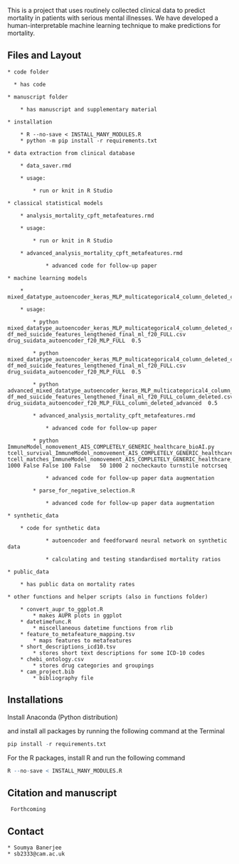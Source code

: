 


This is a project that uses routinely collected clinical data to predict mortality in patients with serious mental illnesses.
We have developed a human-interpretable machine learning technique to make predictions for mortality. 

## Files and Layout

    * code folder
        
      * has code 
    
    * manuscript folder
    
        * has manuscript and supplementary material
    
    * installation
    
        * R --no-save < INSTALL_MANY_MODULES.R
        * python -m pip install -r requirements.txt
        
    * data extraction from clinical database
    
        * data_saver.rmd
        
        * usage:
        
            * run or knit in R Studio
        
    * classical statistical models
    
        * analysis_mortality_cpft_metafeatures.rmd
        
        * usage:
        
            * run or knit in R Studio
            
        * advanced_analysis_mortality_cpft_metafeatures.rmd
        
                * advanced code for follow-up paper
        
    * machine learning models
    
        * mixed_datatype_autoencoder_keras_MLP_multicategorical4_column_deleted_contrast.py
        
        * usage:
        
            * python mixed_datatype_autoencoder_keras_MLP_multicategorical4_column_deleted_contrast.py df_med_suicide_features_lengthened_final_ml_f20_FULL.csv  drug_suidata_autoencoder_f20_MLP_FULL  0.5
            
            * python mixed_datatype_autoencoder_keras_MLP_multicategorical4_column_deleted_contrast_bootstrap.py df_med_suicide_features_lengthened_final_ml_f20_FULL.csv  drug_suidata_autoencoder_f20_MLP_FULL  0.5
    
            * python advanced_mixed_datatype_autoencoder_keras_MLP_multicategorical4_column_deleted_contrast.py df_med_suicide_features_lengthened_final_ml_f20_FULL_column_deleted.csv  drug_suidata_autoencoder_f20_MLP_FULL_column_deleted_advanced  0.5
                
            * advanced_analysis_mortality_cpft_metafeatures.rmd
        
                * advanced code for follow-up paper
                
            * python ImmuneModel_nomovement_AIS_COMPLETELY_GENERIC_healthcare_bioAI.py tcell_survival_ImmuneModel_nomovement_AIS_COMPLETELY_GENERIC_healthcare_bioAI  tcell_matches_ImmuneModel_nomovement_AIS_COMPLETELY_GENERIC_healthcare_bioAI 1000 False False 100 False   50 1000 2 nocheckauto turnstile notcrseq
                
                * advanced code for follow-up paper data augmentation
                
            * parse_for_negative_selection.R
            
                * advanced code for follow-up paper data augmentation    
                
    * synthetic_data
    
        * code for synthetic data
        
                * autoencoder and feedforward neural network on synthetic data
        
                * calculating and testing standardised mortality ratios
        
    * public_data
    
        * has public data on mortality rates
        
    * other functions and helper scripts (also in functions folder)
    
        * convert_aupr_to_ggplot.R
            * makes AUPR plots in ggplot
        * datetimefunc.R
            * miscellaneous datetime functions from rlib 
        * feature_to_metafeature_mapping.tsv
            * maps features to metafeatures
        * short_descriptions_icd10.tsv
            * stores short text descriptions for some ICD-10 codes
        * chebi_ontology.csv
            * stores drug categories and groupings
        * cam_project.bib
            * bibliography file

        
##  Installations

Install Anaconda (Python distribution)

and install all packages by running the following command at the Terminal

```R
pip install -r requirements.txt
```

For the R packages, install R and run the following command 

```R
R --no-save < INSTALL_MANY_MODULES.R
```

## Citation and manuscript

     Forthcoming        

## Contact
    * Soumya Banerjee
    * sb2333@cam.ac.uk
  
